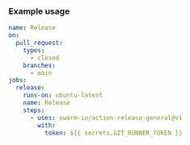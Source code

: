 <!-- start title -->
<!-- end title -->
<!-- start description -->
<!-- end description -->
<!-- start contents -->
<!-- end contents -->
<!-- start usage -->
<!-- end usage -->
<!-- start inputs -->
<!-- end inputs -->
<!-- start outputs -->
<!-- end outputs -->
<!-- start examples -->
### Example usage
```yaml
name: Release
on:
  pull_request:
    types:
      - closed
    branches:
      - main
jobs:
  release:
    runs-on: ubuntu-latest
    name: Release
    steps:
      - uses: swarm-io/action-release-general@v1
        with:
          token: ${{ secrets.GIT_RUNNER_TOKEN }}
```
<!-- end examples -->
<!-- start [.github/ghdocs/examples/] -->
<!-- end [.github/ghdocs/examples/] -->
